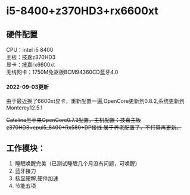 # i5-8400+z370HD3+rx6600xt

## 硬件配置
CPU：intel i5 8400  
主板：技嘉z370HD3  
显卡：技嘉rx6600xt  
无线网卡：1750M免驱版BCM94360CD蓝牙4.0



#### 2022-09-03更新
由于最近换了6600xt显卡，重新配置一遍,OpenCore更新到0.8.2,系统更新到Monterey12.5.1


~~Catalina黑苹果OpenCore0.7.3配置，主机配置：技嘉主板z370HD3+cpui5_8400+Rx580+DP接线
属于养老配置了，不打算再更新。~~

## 工作模块：
1. 睡眠唤醒完美（已测试睡眠几个月没有问题，可唤醒）
2. 蓝牙接力
3. 核显硬解,硬件加速
4. 节能五项
